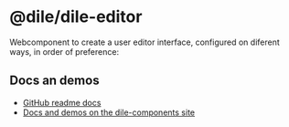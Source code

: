 # @dile/dile-editor

Webcomponent to create a user editor interface, configured on diferent ways, in order of preference:

## Docs an demos

- [GitHub readme docs](https://github.com/Polydile/dile-components/blob/master/site/pages/components/dile-editor.rocket.md)
- [Docs and demos on the dile-components site](https://dile-components.polydile.com/components/dile-editor/)